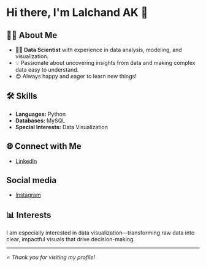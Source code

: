 # Hi there, I'm Lalchand AK 👋

## 👨‍💻 About Me
- 🧑‍🔬 **Data Scientist** with experience in data analysis, modeling, and visualization.
- 💡 Passionate about uncovering insights from data and making complex data easy to understand.
- 😊 Always happy and eager to learn new things!

## 🛠️ Skills
- **Languages:** Python
- **Databases:** MySQL
- **Special Interests:** Data Visualization

## 🌐 Connect with Me
- [LinkedIn](https://www.linkedin.com/in/lalchand-ak-060187265)

## Social media
- [Instagram](https://www.instagram.com/)

## 📊 Interests
I am especially interested in data visualization—transforming raw data into clear, impactful visuals that drive decision-making.

---

⭐️ _Thank you for visiting my profile!_
